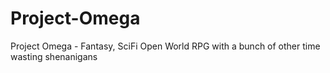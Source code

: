 # Project-Omega
Project Omega - Fantasy, SciFi Open World RPG with a bunch of other time wasting shenanigans
